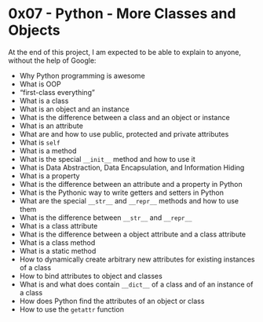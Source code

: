 # 0x07 - Python - More Classes and Objects

At the end of this project, I am expected to be able to explain to anyone, without the help of Google:
* Why Python programming is awesome
* What is OOP
* “first-class everything”
* What is a class
* What is an object and an instance
* What is the difference between a class and an object or instance
* What is an attribute
* What are and how to use public, protected and private attributes
* What is `self`
* What is a method
* What is the special ``__init__`` method and how to use it
* What is Data Abstraction, Data Encapsulation, and Information Hiding
* What is a property
* What is the difference between an attribute and a property in Python
* What is the Pythonic way to write getters and setters in Python
* What are the special ``__str__`` and ``__repr__`` methods and how to use them
* What is the difference between ``__str__`` and ``__repr__``
* What is a class attribute
* What is the difference between a object attribute and a class attribute
* What is a class method
* What is a static method
* How to dynamically create arbitrary new attributes for existing instances of a class
* How to bind attributes to object and classes
* What is and what does contain ``__dict__`` of a class and of an instance of a class
* How does Python find the attributes of an object or class
* How to use the `getattr` function

